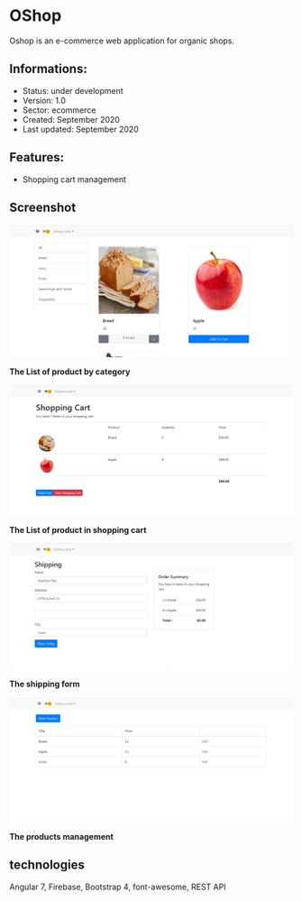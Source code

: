 # OShop
Oshop is an e-commerce web application for organic shops.

## Informations:
- Status: under development
- Version: 1.0
- Sector: ecommerce
- Created: September 2020
- Last updated: September 2020
 
## Features:
- Shopping cart management

## Screenshot

  
<p align="center"> 

![List of product by category](1.jpg)

**The List of product by category**

![List of product in shopping cart](2.jpg)

**The List of product in shopping cart**

![The shipping forme](3.jpg)

**The shipping form**

![The products management](4.jpg)

**The products management**
</p>
  

## technologies

Angular 7, Firebase, Bootstrap 4, font-awesome, REST API



